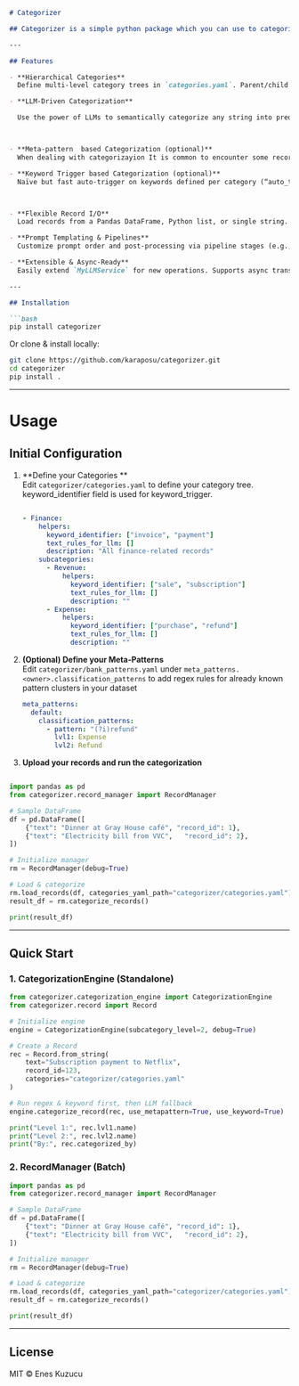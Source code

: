 ```markdown
# Categorizer

## Categorizer is a simple python package which you can use to categorize your string records into predefined -nested- categories using the power of LLMs. 

---

## Features

- **Hierarchical Categories**  
  Define multi‑level category trees in `categories.yaml`. Parent/child relationships are enforced bidirectionally.

- **LLM‑Driven Categorization**  

  Use the power of LLMs to semantically categorize any string into predefined categories in a level‑by‑level fashion.



- **Meta‑pattern  based Categorization (optional)**  
  When dealing with categorizayion It is common to encounter some record groups which follow specific pattern and therefore allow us to use regex‑based patterns to categorize them. This package allows you to setup such egex‑based “classification_patterns” in `bank_patterns.yaml` (or your own file) for instant, rule‑based tagging.

- **Keyword Trigger based Categorization (optional)**  
  Naïve but fast auto‑trigger on keywords defined per category (“auto_trigger_keyword”).



- **Flexible Record I/O**  
  Load records from a Pandas DataFrame, Python list, or single string. Outputs a DataFrame with selected categories, rationale, and more.

- **Prompt Templating & Pipelines**  
  Customize prompt order and post‑processing via pipeline stages (e.g., “SemanticIsolation”).

- **Extensible & Async‑Ready**  
  Easily extend `MyLLMService` for new operations. Supports async translation & classification endpoints.

---

## Installation

```bash
pip install categorizer
```

Or clone & install locally:

```bash
git clone https://github.com/karaposu/categorizer.git
cd categorizer
pip install .
```


---
# Usage 
## Initial Configuration



1. **Define your Categories **  
   Edit `categorizer/categories.yaml` to define your category tree. 
   keyword_identifier field is used for keyword_trigger. 
   ```yaml
   
   - Finance:
       helpers:
         keyword_identifier: ["invoice", "payment"]
         text_rules_for_llm: []
         description: "All finance‑related records"
       subcategories:
         - Revenue:
             helpers:
               keyword_identifier: ["sale", "subscription"]
               text_rules_for_llm: []
               description: ""
         - Expense:
             helpers:
               keyword_identifier: ["purchase", "refund"]
               text_rules_for_llm: []
               description: ""
   ```

2. **(Optional) Define your Meta‑Patterns**  
   Edit `categorizer/bank_patterns.yaml` under `meta_patterns.<owner>.classification_patterns` to add regex rules for already known pattern clusters in your dataset
   ```yaml
   meta_patterns:
     default:
       classification_patterns:
         - pattern: "(?i)refund"
           lvl1: Expense
           lvl2: Refund
   ```

3. **Upload your records and run the categorization**  
  ```python

  import pandas as pd
  from categorizer.record_manager import RecordManager

  # Sample DataFrame
  df = pd.DataFrame([
      {"text": "Dinner at Gray House café", "record_id": 1},
      {"text": "Electricity bill from VVC",   "record_id": 2},
  ])

  # Initialize manager
  rm = RecordManager(debug=True)

  # Load & categorize
  rm.load_records(df, categories_yaml_path="categorizer/categories.yaml")
  result_df = rm.categorize_records()

  print(result_df)
  ```


---

## Quick Start

### 1. CategorizationEngine (Standalone)

```python
from categorizer.categorization_engine import CategorizationEngine
from categorizer.record import Record

# Initialize engine
engine = CategorizationEngine(subcategory_level=2, debug=True)

# Create a Record
rec = Record.from_string(
    text="Subscription payment to Netflix",
    record_id=123,
    categories="categorizer/categories.yaml"
)

# Run regex & keyword first, then LLM fallback
engine.categorize_record(rec, use_metapattern=True, use_keyword=True)

print("Level 1:", rec.lvl1.name)
print("Level 2:", rec.lvl2.name)
print("By:", rec.categorized_by)
```

### 2. RecordManager (Batch)

```python
import pandas as pd
from categorizer.record_manager import RecordManager

# Sample DataFrame
df = pd.DataFrame([
    {"text": "Dinner at Gray House café", "record_id": 1},
    {"text": "Electricity bill from VVC",   "record_id": 2},
])

# Initialize manager
rm = RecordManager(debug=True)

# Load & categorize
rm.load_records(df, categories_yaml_path="categorizer/categories.yaml")
result_df = rm.categorize_records()

print(result_df)
```

---



## License

MIT © Enes Kuzucu  
```